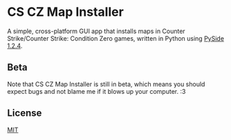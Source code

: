 # CS CZ Map Installer

A simple, cross-platform GUI app that installs maps in Counter Strike/Counter
Strike: Condition Zero games, written in Python using
[PySide 1.2.4][pyside].

## Beta

Note that CS CZ Map Installer is still in beta, which means you should expect
bugs and not blame me if it blows up your computer. :3

## License
[MIT](LICENSE)

[pyside]: https://pypi.python.org/pypi/PySide/1.2.4
